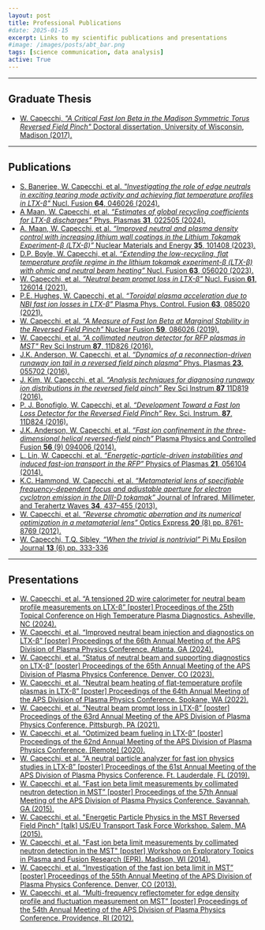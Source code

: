 ```yaml
---
layout: post
title: Professional Publications
#date: 2025-01-15
excerpt: Links to my scientific publications and presentations
#image: /images/posts/abt_bar.png
tags: [science communication, data analysis]
active: True
---
```


---
## Graduate Thesis
* [W. Capecchi, *"A Critical Fast Ion Beta in the Madison Symmetric Torus Reversed Field Pinch"* Doctoral dissertation, University of Wisconsin, Madison (2017).](/posts/Publications/thesisCapecchi130_2017.pdf)

---
## Publications
* [S. Banerjee, W. Capecchi, et al. *"Investigating the role of edge neutrals in exciting tearing mode activity and achieving flat temperature profiles in LTX-β"* Nucl. Fusion **64**, 046026 (2024).](/posts/Publications/Banerjee_2024_Nucl._Fusion_64_046026.pdf)
* [A Maan, W. Capecchi, et al. *“Estimates of global recycling coefficients for LTX-β discharges”* Phys. Plasmas **31**, 022505 (2024).](/posts/Publications/maan_physplasma_2024.pdf)  
* [A. Maan, W. Capecchi, et al. *“Improved neutral and plasma density control with increasing lithium wall coatings in the Lithium Tokamak Experiment-β (LTX-β)”* Nuclear Materials and Energy **35**, 101408 (2023).](/posts/Publications/maan_nuclmat_2023.pdf)  
* [D.P. Boyle, W. Capecchi, et al. *“Extending the low-recycling, flat temperature profile regime in the lithium tokamak experiment-β (LTX-β) with ohmic and neutral beam heating”* Nucl. Fusion **63**, 056020 (2023).](/posts/Publications/Boyle_2023_Nucl._Fusion_63_056020.pdf)  
* [W. Capecchi, et al. *“Neutral beam prompt loss in LTX-β”* Nucl. Fusion **61**, 126014 (2021).](/posts/Publications/Capecchi_2021_Nucl._Fusion_61_126014.pdf)  
* [P.E. Hughes, W. Capecchi, et al. *“Toroidal plasma acceleration due to NBI fast ion losses in LTX-β”* Plasma Phys. Control. Fusion **63**, 085020 (2021).](/posts/Publications/Hughes_2021_Plasma_Phys._Control._Fusion_63_085020.pdf)
* [W. Capecchi, et al. *“A Measure of Fast Ion Beta at Marginal Stability in the Reversed Field Pinch”* Nuclear Fusion **59**, 086026 (2019).](/posts/Publications/Capecchi_2019_Nucl._Fusion_59_086026.pdf)
* [W. Capecchi, et al. *“A collimated neutron detector for RFP plasmas in MST"* Rev Sci Instrum **87**, 11D826 (2016).](/posts/Publications/Capecchi_RSI2016.pdf)
* [J.K. Anderson, W. Capecchi, et al. *“Dynamics of a reconnection-driven runaway ion tail in a reversed field pinch plasma”* Phys. Plasmas **23**, 055702 (2016).](/posts/Publications/anderson_physplas_2016.pdf)
* [J. Kim, W. Capecchi, et al. *“Analysis techniques for diagnosing runaway ion distributions in the reversed field pinch”* Rev Sci Instrum **87** 11D819 (2016).](/posts/Publications/Kim_RSI_2016.pdf)
* [P. J. Bonofiglo, W. Capecchi, et al. *“Development Toward a Fast Ion Loss Detector for the Reversed Field Pinch”* Rev. Sci. Instrum. **87**, 11D824 (2016).](/posts/Publications/Bonofiglo_RSI_2016.pdf)
* [J.K. Anderson, W. Capecchi, et al. *“Fast ion confinement in the three-dimensional helical reversed-field pinch”* Plasma Physics and Controlled Fusion **56** (9) 094006 (2014).](/posts/Publications/Anderson_2014_Plasma_Phys._Control._Fusion_56_094006.pdf)
* [L. Lin, W. Capecchi, et al. *“Energetic-particle-driven instabilities and induced fast-ion transport in the RFP”* Physics of Plasmas **21**, 056104 (2014).](/posts/Publications/Lin_physplas_2014.pdf)
* [K.C. Hammond, W. Capecchi, et al. *“Metamaterial lens of specifiable frequency-dependent focus and adjustable aperture for electron cyclotron emission in the DIII-D tokamak”* Journal of Infrared, Millimeter, and Terahertz Waves **34**, 437–455 (2013).](/posts/Publications/Hammond_2013.pdf)
* [W. Capecchi, et al. *“Reverse chromatic aberration and its numerical optimization in a metamaterial lens”* Optics Express **20** (8) pp. 8761-8769 (2012).](/posts/Publications/capecchi_optics_2012.pdf)
* [W. Capecchi, T.Q. Sibley, *“When the trivial is nontrivial”* Pi Mu Epsilon Journal **13** (6) pp. 333-336](/posts/Publications/CAPECCHI-TRIVIALNONTRIVIAL-2012.pdf)

---
## Presentations
* [W. Capecchi, et al. “A tensioned 2D wire calorimeter for neutral beam profile measurements on LTX-β” [poster] Proceedings of the 25th Topical Conference on High Temperature Plasma Diagnostics. Asheville, NC (2024).](/posts/Publications/htpd_2024_poster.pdf)
* [W. Capecchi, et al. “Improved neutral beam injection and diagnostics on LTX-β” [poster] Proceedings of the 66th Annual Meeting of the APS Division of Plasma Physics Conference. Atlanta, GA (2024).](/posts/Publications/aps_2024_poster.pdf)
* [W. Capecchi, et al. “Status of neutral beam and supporting diagnostics on LTX-β” [poster] Proceedings of the 65th Annual Meeting of the APS Division of Plasma Physics Conference. Denver, CO (2023).](/posts/Publications/aps_2023_poster.pdf)
* [W. Capecchi, et al. “Neutral beam heating of flat-temperature profile plasmas in LTX-β” [poster] Proceedings of the 64th Annual Meeting of the APS Division of Plasma Physics Conference. Spokane, WA (2022).](/posts/Publications/aps_2022_poster.pdf)
* [W. Capecchi, et al. “Neutral beam prompt loss in LTX-β” [poster] Proceedings of the 63rd Annual Meeting of the APS Division of Plasma Physics Conference. Pittsburgh, PA (2021).](/posts/Publications/aps_2021_poster.pdf)
* [W. Capecchi, et al. “Optimized beam fueling in LTX-β” [poster] Proceedings of the 62nd Annual Meeting of the APS Division of Plasma Physics Conference. [Remote] (2020).](/posts/Publications/aps_2020_poster.pdf)
* [W. Capecchi, et al. “A neutral particle analyzer for fast ion physics studies in LTX-β” [poster] Proceedings of the 61st Annual Meeting of the APS Division of Plasma Physics Conference. Ft. Lauderdale, FL (2019).](/posts/Publications/aps_2019_poster.pdf)
* [W. Capecchi, et al. “Fast ion beta limit measurements by collimated neutron detection in MST” [poster] Proceedings of the 57th Annual Meeting of the APS Division of Plasma Physics Conference. Savannah, GA (2015).](/posts/Publications/aps_2015_poster.pdf)
* [W. Capecchi, et al. "Energetic Particle Physics in the MST Reversed Field Pinch" [talk] US/EU Transport Task Force Workshop. Salem, MA (2015).](/posts/Publications/ttf_2015_talk.pdf)
* [W. Capecchi, et al. "Fast ion beta limit measurements by collimated neutron detection in the MST" [poster] Workshop on Exploratory Topics in Plasma and Fusion Research (EPR). Madison, WI (2014).](/posts/Publications/epr_2014_poster.pdf)
* [W. Capecchi, et al. “Investigation of the fast ion beta limit in MST” [poster] Proceedings of the 55th Annual Meeting of the APS Division of Plasma Physics Conference. Denver, CO (2013).](/posts/Publications/aps_2013_poster.pdf)
* [W. Capecchi, et al. “Multi-frequency reflectometer for edge density profile and fluctuation measurement on MST” [poster] Proceedings of the 54th Annual Meeting of the APS Division of Plasma Physics Conference. Providence, RI (2012).](/posts/Publications/aps_2012_poster.pdf)